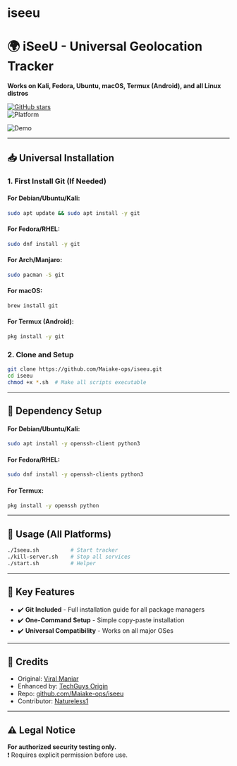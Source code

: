 # iseeu

# 🌍 iSeeU - Universal Geolocation Tracker
**Works on Kali, Fedora, Ubuntu, macOS, Termux (Android), and all Linux distros**

[![GitHub stars](https://img.shields.io/github/stars/Maiake-ops/iseeu?style=social)](https://github.com/Maiake-ops/iseeu)  
![Platform](https://img.shields.io/badge/Platform-Linux%20|%20macOS%20|%20Termux%20|%20Fedora-blue)

![Demo](https://user-images.githubusercontent.com/3501170/55271108-d11b3180-52fb-11e9-97e2-c930be295147.png)

---

## 📥 Universal Installation

### 1. First Install Git (If Needed)
#### For **Debian/Ubuntu/Kali**:
```bash
sudo apt update && sudo apt install -y git
```

#### For **Fedora/RHEL**:
```bash
sudo dnf install -y git
```

#### For **Arch/Manjaro**:
```bash
sudo pacman -S git
```

#### For **macOS**:
```bash
brew install git
```

#### For **Termux** (Android):
```bash
pkg install -y git
```

### 2. Clone and Setup
```bash
git clone https://github.com/Maiake-ops/iseeu.git
cd iseeu
chmod +x *.sh  # Make all scripts executable
```

---

## 🔧 Dependency Setup
#### For **Debian/Ubuntu/Kali**:
```bash
sudo apt install -y openssh-client python3
```

#### For **Fedora/RHEL**:
```bash
sudo dnf install -y openssh-clients python3
```

#### For **Termux**:
```bash
pkg install -y openssh python
```

---

## 🚀 Usage (All Platforms)
```bash
./Iseeu.sh          # Start tracker
./kill-server.sh    # Stop all services
./start.sh          # Helper
```

---

## 🌟 Key Features
- ✔️ **Git Included** - Full installation guide for all package managers
- ✔️ **One-Command Setup** - Simple copy-paste installation
- ✔️ **Universal Compatibility** - Works on all major OSes

---

## 📜 Credits
- Original: [Viral Maniar](https://twitter.com/maniarviral)  
- Enhanced by: [TechGuys Origin](https://www.tiktok.com/@techguys_origin)  
- Repo: [github.com/Maiake-ops/iseeu](https://github.com/Maiake-ops/iseeu)
- Contributor: [Natureless1](https://github.com/naturelessGit)

---

## ⚠️ Legal Notice
**For authorized security testing only.**  
❗ Requires explicit permission before use.
